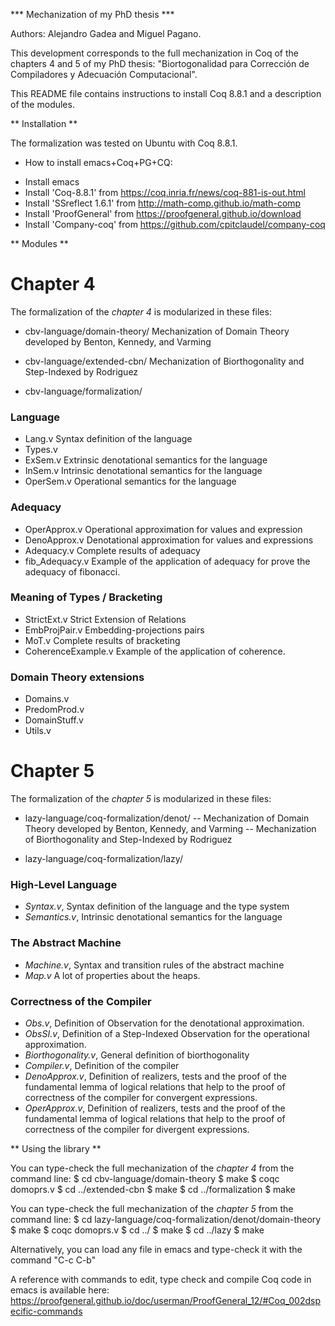 
*** Mechanization of my PhD thesis ***

Authors: Alejandro Gadea and Miguel Pagano.

This development corresponds to the full mechanization in Coq of the chapters 4
and 5 of my PhD thesis: "Biortogonalidad para Corrección de Compiladores y
Adecuación Computacional".

This README file contains instructions to install Coq 8.8.1 and a description
of the modules.

** Installation **

The formalization was tested on Ubuntu with Coq 8.8.1.

* How to install emacs+Coq+PG+CQ:

- Install emacs
- Install 'Coq-8.8.1'       from https://coq.inria.fr/news/coq-881-is-out.html
- Install 'SSreflect 1.6.1' from http://math-comp.github.io/math-comp
- Install 'ProofGeneral'    from https://proofgeneral.github.io/download
- Install 'Company-coq'     from https://github.com/cpitclaudel/company-coq

** Modules **

# Chapter 4 #
The formalization of the *chapter 4* is modularized in these files:

- cbv-language/domain-theory/
  Mechanization of Domain Theory developed by Benton, Kennedy, and Varming
- cbv-language/extended-cbn/
  Mechanization of Biorthogonality and Step-Indexed by Rodriguez

- cbv-language/formalization/
### Language ###
- Lang.v
   Syntax definition of the language
- Types.v
- ExSem.v
   Extrinsic denotational semantics for the language
- InSem.v
   Intrinsic denotational semantics for the language
- OperSem.v
   Operational semantics for the language

### Adequacy ###
- OperApprox.v
   Operational approximation for values and expression
- DenoApprox.v
   Denotational approximation for values and expressions   
- Adequacy.v
   Complete results of adequacy
- fib_Adequacy.v
   Example of the application of adequacy for prove the
   adequacy of fibonacci.

### Meaning of Types / Bracketing ###
- StrictExt.v
   Strict Extension of Relations
- EmbProjPair.v
   Embedding-projections pairs
- MoT.v
   Complete results of bracketing
- CoherenceExample.v
   Example of the application of coherence.

### Domain Theory extensions ###
- Domains.v
- PredomProd.v
- DomainStuff.v
- Utils.v

# Chapter 5 #
The formalization of the *chapter 5* is modularized in these files:

- lazy-language/coq-formalization/denot/
  -- Mechanization of Domain Theory developed by Benton, Kennedy, and Varming
  -- Mechanization of Biorthogonality and Step-Indexed by Rodriguez

- lazy-language/coq-formalization/lazy/
### High-Level Language ###
- *Syntax.v*,
  Syntax definition of the language and the type system
- *Semantics.v*,
  Intrinsic denotational semantics for the language

### The Abstract Machine ###
- *Machine.v*,
  Syntax and transition rules of the abstract machine
- *Map.v*
  A lot of properties about the heaps.

### Correctness of the Compiler ###
- *Obs.v*,
  Definition of Observation for the denotational approximation.
- *ObsSI.v*, 
  Definition of a Step-Indexed Observation for the operational approximation.
- *Biorthogonality.v*,
  General definition of biorthogonality
- *Compiler.v*,
  Definition of the compiler
- *DenoApprox.v*,
  Definition of realizers, tests and the proof of the fundamental lemma of
  logical relations that help to the proof of correctness of the compiler for
  convergent expressions.
- *OperApprox.v*,
  Definition of realizers, tests and the proof of the fundamental lemma of
  logical relations that help to the proof of correctness of the compiler for
  divergent expressions.
  
** Using the library **

You can type-check the full mechanization of the *chapter 4* from the command
line:
    $ cd cbv-language/domain-theory
    $ make
    $ coqc domoprs.v
    $ cd ../extended-cbn
    $ make
    $ cd ../formalization
    $ make

You can type-check the full mechanization of the *chapter 5* from the command
line:
    $ cd lazy-language/coq-formalization/denot/domain-theory
    $ make
    $ coqc domoprs.v
    $ cd ../
    $ make
    $ cd ../lazy
    $ make
    
Alternatively, you can load any file in emacs and type-check it with
the command "C-c C-b"

A reference with commands to edit, type check and compile Coq code in emacs
is available here:
https://proofgeneral.github.io/doc/userman/ProofGeneral_12/#Coq_002dspecific-commands

